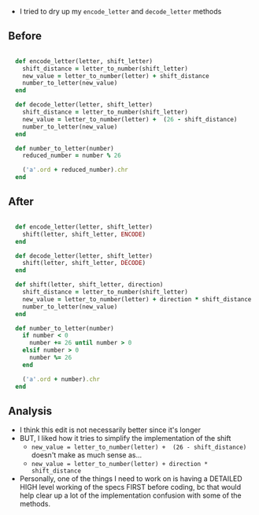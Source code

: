 
* I tried to dry up my `encode_letter` and `decode_letter` methods

## Before

~~~ ruby

  def encode_letter(letter, shift_letter)
    shift_distance = letter_to_number(shift_letter)
    new_value = letter_to_number(letter) + shift_distance
    number_to_letter(new_value)
  end

  def decode_letter(letter, shift_letter)
    shift_distance = letter_to_number(shift_letter)
    new_value = letter_to_number(letter) +  (26 - shift_distance)
    number_to_letter(new_value)
  end

  def number_to_letter(number)
    reduced_number = number % 26

    ('a'.ord + reduced_number).chr
  end
~~~

## After

~~~ ruby

  def encode_letter(letter, shift_letter)
    shift(letter, shift_letter, ENCODE)
  end

  def decode_letter(letter, shift_letter)
    shift(letter, shift_letter, DECODE)
  end

  def shift(letter, shift_letter, direction)
    shift_distance = letter_to_number(shift_letter)
    new_value = letter_to_number(letter) + direction * shift_distance
    number_to_letter(new_value)
  end

  def number_to_letter(number)
    if number < 0
      number += 26 until number > 0
    elsif number > 0
      number %= 26
    end

    ('a'.ord + number).chr
  end
~~~

## Analysis

* I think this edit is not necessarily better since it's longer
* BUT, I liked how it tries to simplify the implementation of the shift
  * `new_value = letter_to_number(letter) +  (26 - shift_distance)`
    doesn't make as much sense as...
  * `new_value = letter_to_number(letter) + direction * shift_distance`
* Personally, one of the things I need to work on is having a DETAILED HIGH
  level working of the specs FIRST before coding, bc that would help clear up a
  lot of the implementation confusion with some of the methods.

